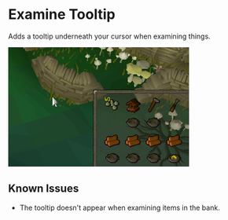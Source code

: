 # Examine Tooltip
Adds a tooltip underneath your cursor when examining things.

![Examine Tooltip in Action](examine_tooltip.gif)

## Known Issues
* The tooltip doesn't appear when examining items in the bank.